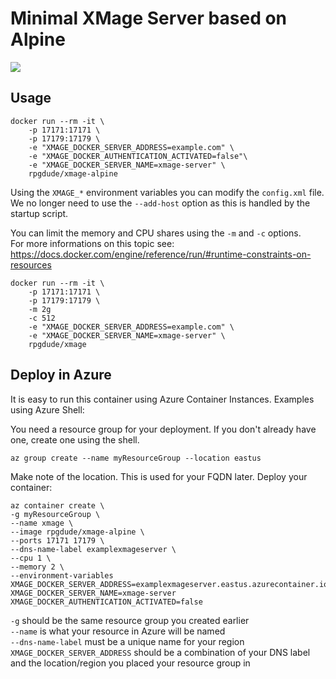 # Minimal XMage Server based on Alpine

[![](https://badge.imagelayers.io/goesta/xmage-alpine:latest.svg)](https://imagelayers.io/?images=goesta/xmage-alpine:latest)

## Usage
    docker run --rm -it \
        -p 17171:17171 \
        -p 17179:17179 \
        -e "XMAGE_DOCKER_SERVER_ADDRESS=example.com" \
        -e "XMAGE_DOCKER_AUTHENTICATION_ACTIVATED=false"\
        -e "XMAGE_DOCKER_SERVER_NAME=xmage-server" \
        rpgdude/xmage-alpine


Using the `XMAGE_*` environment variables you can modify the `config.xml` file.
We no longer need to use the `--add-host` option as this is handled by the startup script.

You can limit the memory and CPU shares using the `-m` and `-c` options.   
For more informations on this topic  see: https://docs.docker.com/engine/reference/run/#runtime-constraints-on-resources

    docker run --rm -it \
        -p 17171:17171 \
        -p 17179:17179 \
        -m 2g
        -c 512
        -e "XMAGE_DOCKER_SERVER_ADDRESS=example.com" \
        -e "XMAGE_DOCKER_SERVER_NAME=xmage-server" \
        rpgdude/xmage
        
        
## Deploy in Azure

It is easy to run this container using Azure Container Instances.
Examples using Azure Shell:

You need a resource group for your deployment. If you don't already have one, create one using the shell.
    
    az group create --name myResourceGroup --location eastus
    
Make note of the location. This is used for your FQDN later.
Deploy your container:

    az container create \
    -g myResourceGroup \
    --name xmage \
    --image rpgdude/xmage-alpine \
    --ports 17171 17179 \
    --dns-name-label examplexmageserver \
    --cpu 1 \
    --memory 2 \
    --environment-variables XMAGE_DOCKER_SERVER_ADDRESS=examplexmageserver.eastus.azurecontainer.io XMAGE_DOCKER_SERVER_NAME=xmage-server XMAGE_DOCKER_AUTHENTICATION_ACTIVATED=false
    
`-g` should be the same resource group you created earlier  
`--name` is what your resource in Azure will be named   
`--dns-name-label` must be a unique name for your region    
`XMAGE_DOCKER_SERVER_ADDRESS` should be a combination of your DNS label and the location/region you placed your resource group in

